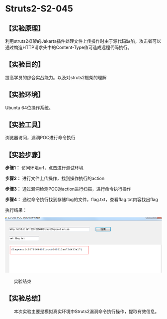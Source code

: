 # Struts2-S2-045

## 【实验原理】

利用struts2框架的Jakarta插件处理文件上传操作时由于源代码缺陷，攻击者可以通过构造HTTP请求头中的Content-Type值可造成远程代码执行。

## 【实验目的】

提高学员的综合实战能力。以及对struts2框架的理解

## 【实验环境】

Ubuntu 64位操作系统。

## 【实验工具】

浏览器访问，漏洞POC进行命令执行


## 【实验步骤】

**步骤1：** 访问环境url，点击进行测试环境


**步骤2：** 进行文件上传操作，找到操作执行的action


**步骤3：** 通过漏洞检测POC对action进行扫描，进行命令执行操作


**步骤4：** 通过命令执行找到存储flag的文件，flag.txt，查看flag.txt内容找出flag



执行结果：

![](文档/result.png)

　　实验结束

## 【实验总结】

　　本次实验主要是模拟真实环境中Struts2漏洞命令执行操作，提取有效信息。
